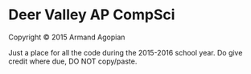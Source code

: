 # Deer Valley AP CompSci
Copyright © 2015 Armand Agopian

Just a place for all the code during the 2015-2016 school year. Do give credit where due, DO NOT copy/paste.
